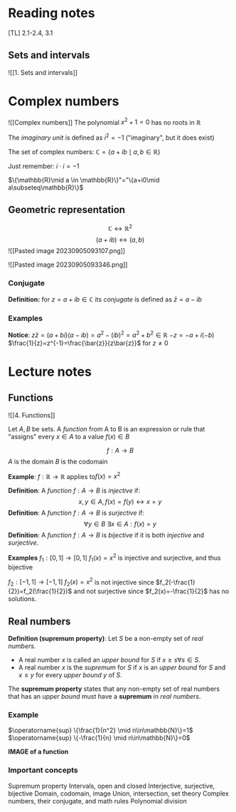 # Reading notes
[TL] 2.1-2.4, 3.1

## Sets and intervals
![[1. Sets and intervals]]
# Complex numbers
![[Complex numbers]]
The polynomial $x^2+1=0$ has no roots in $\mathbb{R}$

The *imaginary unit* is defined as $i^2=-1$ ("imaginary", but it does exist)

The set of complex numbers:
$\mathbb{C}=\{a+ib\mid a,b\in \mathbb{R}\}$


Just remember: $i\cdot i=-1$


$\{\mathbb{R}\mid a \in \mathbb{R}\}"="\{a+i0\mid a\subseteq\mathbb{R}\}$

## Geometric representation
$$\mathbb{C}\leftrightarrow \mathbb{R}^2$$
$$(a+ib)\leftrightarrow (a,b)$$
![[Pasted image 20230905093107.png]]

![[Pasted image 20230905093346.png]]

### Conjugate
**Definition:** for $z=a+ib\in \mathbb{C}$ its *conjugate* is defined as $\bar{z}=a-ib$
### Examples
**Notice**: 
$z\bar{z}=(a+bi)(a-ib)=a^2-(ib)^2=a^2+b^2\in \mathbb{R}$
$-z=-a+i(-b)$
$\frac{1}{z}=z^{-1}=\frac{\bar{z}}{z\bar{z}}$ for $z\neq0$


# Lecture notes
## Functions
![[4. Functions]]

Let $A,B$ be sets. A *function* from A to B is an expression or rule that "assigns" every $x\in A$ to a value $f(x)\in B$ 

$$f:A\rightarrow B$$
$A$ is the domain
$B$ is the codomain

**Example**: $f:\mathbb{R}\rightarrow \mathbb{R}$ applies to$f(x)=x^2$

**Definition**: A *function* $f:A\rightarrow B$ is *injective* if:
$$x,y\in A, f(x)=f(y)\leftrightarrow x=y$$
**Definition**: A *function* $f:A\rightarrow B$ is *surjective* if: 
$$\forall y\in B~\exists x\in A : f(x)=y$$
**Definition**:  A *function* $f:A\rightarrow B$ is *bijective* if it is both *injective* and *surjective*.

**Examples**
$f_1:[0,1]\rightarrow [0,1]$
$f_1(x)=x^2$ is injective and surjective, and thus bijective

$f_2:[-1,1]\rightarrow[-1,1]$
$f_2(x)=x^2$ is not injective since $f_2(-\frac{1}{2})=f_2(\frac{1}{2})$ and not surjective since $f_2(x)=-\frac{1}{2}$ has no solutions.

## Real numbers

**Definition (supremum property)**: 
Let $S$ be a non-empty set of *real numbers*.

- A real number $x$ is called an *upper bound* for $S$ if $x \geq s \forall s \in S$.
- A real number $x$ is the *supremum* for $S$ if $x$ is an *upper bound* for $S$ and $x \leq y$ for every *upper bound* $y$ of $S$.

The **supremum property** states that any non-empty set of real numbers that has an *upper bound* must have a **supremum** in _real numbers_.
### Example
$\operatorname{sup} \{\frac{1}{n^2} \mid n\in\mathbb{N}\}=1$
$\operatorname{sup} \{-\frac{1}{n} \mid n\in\mathbb{N}\}=0$


**IMAGE of a function**

### Important concepts
Supremum property
Intervals, open and closed
Interjective, surjective, bijective
Domain, codomain, image
Union, intersection, set theory
Complex numbers, their conjugate, and math rules
Polynomial division
